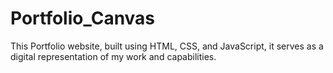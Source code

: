 # Portfolio_Canvas
This Portfolio website, built using HTML, CSS, and JavaScript, it serves as a digital representation of my work and capabilities.
